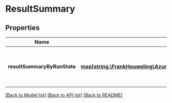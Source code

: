 # ResultSummary

## Properties
Name | Type | Description | Notes
------------ | ------------- | ------------- | -------------
**resultSummaryByRunState** | [**map[string,\FrankHouweling\AzureDevOpsClient\Test\Model\ResultsSummaryByOutcome]**](ResultsSummaryByOutcome.md) | Result summary of pipeline, group by TestRun state. | [optional] 

[[Back to Model list]](../README.md#documentation-for-models) [[Back to API list]](../README.md#documentation-for-api-endpoints) [[Back to README]](../README.md)


